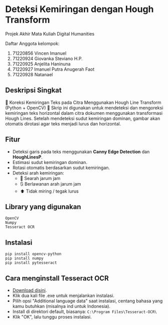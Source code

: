 # Deteksi Kemiringan dengan Hough Transform 
Projek Akhir Mata Kuliah Digital Humanities

Daftar Anggota kelompok:
  1. 71220856	Vincen Imanuel
  2. 71220924   Giovanka Steviano H.P.
  3. 71220925	Anjelita Haninuna
  4. 71220927	Imanuel Putra Anugerah Faot
  5. 71220928	Natanael


## Deskripsi Singkat
📐 Koreksi Kemiringan Teks pada Citra Menggunakan Hough Line Transform (Python + OpenCV) 📄 Skrip ini digunakan untuk mendeteksi dan mengoreksi kemiringan teks horizontal dalam citra dokumen menggunakan transformasi Hough Lines. Setelah mendeteksi sudut kemiringan dominan, gambar akan otomatis dirotasi agar teks menjadi lurus dan horizontal.

## Fitur
- Deteksi garis pada teks menggunakan **Canny Edge Detection** dan **HoughLinesP**.
- Estimasi sudut kemiringan dominan.
- Rotasi otomatis berdasarkan sudut kemiringan.
- Deteksi arah kemiringan:
  - 🔄 Searah jarum jam
  - 🔃 Berlawanan arah jarum jam
  - ⬆️ Tidak miring / tegak lurus


## Library yang digunakan
```
OpenCV 
Numpy
Tesseract OCR
```
## Instalasi

```
pip install opencv-python
pip install numpy
pip install pytesseract 
```
## Cara menginstall Tesseract OCR
- [Download disini](https://github.com/tesseract-ocr/tesseract/releases/download/5.5.0/tesseract-ocr-w64-setup-5.5.0.20241111.exe).
- Klik dua kali file .exe untuk menjalankan instalasi.
- Pilih opsi "Additional language data" saat instalasi, centang bahasa yang kamu butuhkan (misalnya ind untuk Indonesia).
- Install di direktori default, biasanya: ```C:\Program Files\Tesseract-OCR\```
- Klik "OK", lalu tunggu proses instalasi.
  
